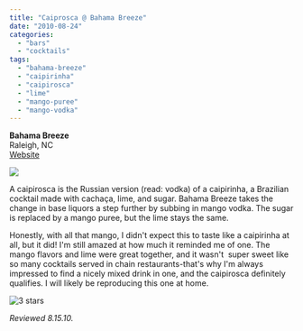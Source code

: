 ```yaml
---
title: "Caiprosca @ Bahama Breeze"
date: "2010-08-24"
categories: 
  - "bars"
  - "cocktails"
tags: 
  - "bahama-breeze"
  - "caipirinha"
  - "caipirosca"
  - "lime"
  - "mango-puree"
  - "mango-vodka"
---
```


**Bahama Breeze**\
Raleigh, NC\
[Website](http://www.bahamabreeze.com/)

![](http://wwww.rebeccagomezfarrell.com/gourmez/photos/caipirosca.jpg)

A caipirosca is the Russian version (read: vodka) of a caipirinha, a Brazilian cocktail made with cachaça, lime, and sugar. Bahama Breeze takes the change in base liquors a step further by subbing in mango vodka. The sugar is replaced by a mango puree, but the lime stays the same.

Honestly, with all that mango, I didn't expect this to taste like a caipirinha at all, but it did! I'm still amazed at how much it reminded me of one. The mango flavors and lime were great together, and it wasn't  super sweet like so many cocktails served in chain restaurants-that's why I'm always impressed to find a nicely mixed drink in one, and the caipirosca definitely qualifies. I will likely be reproducing this one at home.

![3 stars](http://s3.amazonaws.com/thegourmez-wpmedia/2009/02/rating_avocado1.gif "rating_avocado1")

_Reviewed 8.15.10._
